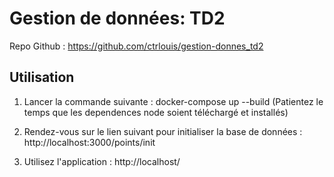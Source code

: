 # Gestion de données: TD2

Repo Github : https://github.com/ctrlouis/gestion-donnes_td2

## Utilisation

1. Lancer la commande suivante :
docker-compose up --build
(Patientez le temps que les dependences node soient téléchargé et installés)

2. Rendez-vous sur le lien suivant pour initialiser la base de données :
http://localhost:3000/points/init

3. Utilisez l'application :
http://localhost/